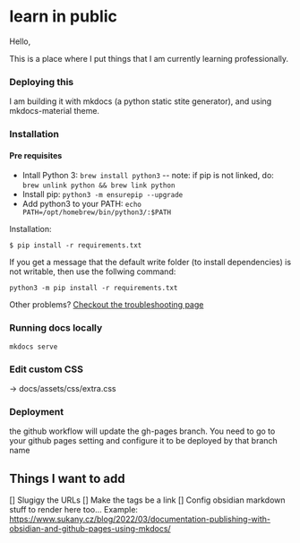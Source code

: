 # learn in public

Hello,

This is a place where I put things that I am currently learning professionally.

### Deploying this
I am building it with mkdocs (a python static stite generator), and using mkdocs-material theme.


### Installation
#### Pre requisites
* Intall Python 3: `brew install python3`
-- note: if pip is not linked, do: `brew unlink python && brew link python`
* Install pip: `python3 -m ensurepip --upgrade`
* Add python3 to your PATH: `echo PATH=/opt/homebrew/bin/python3/:$PATH`

Installation:
```
$ pip install -r requirements.txt
```
If you get a message that the default write folder (to install dependencies) is not writable, then use the follwing command:

```
python3 -m pip install -r requirements.txt 
```

Other problems? [Checkout the troubleshooting page](https://jimandreas.github.io/mkdocs-material/troubleshooting/)

### Running docs locally
```
mkdocs serve
```

### Edit custom CSS
-> docs/assets/css/extra.css


### Deployment
the github workflow will update the gh-pages branch.
You need to go to your github pages setting and configure it to be deployed by that branch name


## Things I want to add
[] Slugigy the URLs
[] Make the tags be a link
[] Config obsidian markdown stuff to render here too... Example: https://www.sukany.cz/blog/2022/03/documentation-publishing-with-obsidian-and-github-pages-using-mkdocs/
